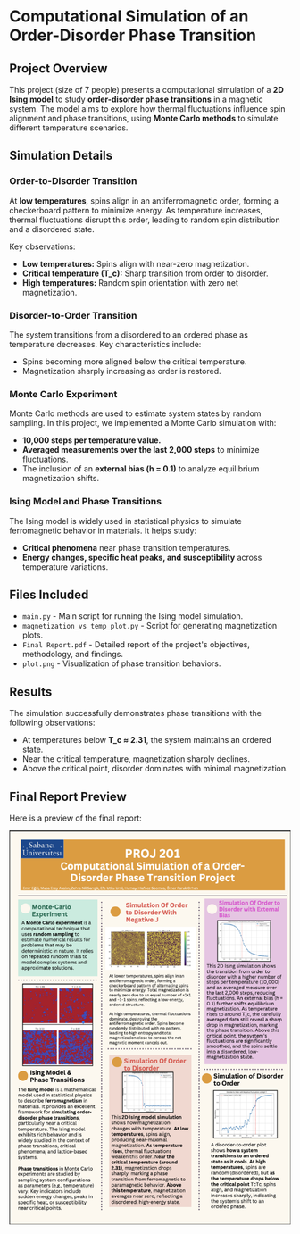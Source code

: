 # Computational Simulation of an Order-Disorder Phase Transition

## Project Overview
This project (size of 7 people) presents a computational simulation of a **2D Ising model** to study **order-disorder phase transitions** in a magnetic system. The model aims to explore how thermal fluctuations influence spin alignment and phase transitions, using **Monte Carlo methods** to simulate different temperature scenarios.

## Simulation Details

### Order-to-Disorder Transition
At **low temperatures**, spins align in an antiferromagnetic order, forming a checkerboard pattern to minimize energy. As temperature increases, thermal fluctuations disrupt this order, leading to random spin distribution and a disordered state.

Key observations:
- **Low temperatures:** Spins align with near-zero magnetization.
- **Critical temperature (T_c):** Sharp transition from order to disorder.
- **High temperatures:** Random spin orientation with zero net magnetization.

### Disorder-to-Order Transition
The system transitions from a disordered to an ordered phase as temperature decreases. Key characteristics include:
- Spins becoming more aligned below the critical temperature.
- Magnetization sharply increasing as order is restored.

### Monte Carlo Experiment
Monte Carlo methods are used to estimate system states by random sampling. In this project, we implemented a Monte Carlo simulation with:
- **10,000 steps per temperature value.**
- **Averaged measurements over the last 2,000 steps** to minimize fluctuations.
- The inclusion of an **external bias (h = 0.1)** to analyze equilibrium magnetization shifts.

### Ising Model and Phase Transitions
The Ising model is widely used in statistical physics to simulate ferromagnetic behavior in materials. It helps study:
- **Critical phenomena** near phase transition temperatures.
- **Energy changes, specific heat peaks, and susceptibility** across temperature variations.

## Files Included
- `main.py` - Main script for running the Ising model simulation.
- `magnetization_vs_temp_plot.py` - Script for generating magnetization plots.
- `Final Report.pdf` - Detailed report of the project's objectives, methodology, and findings.
- `plot.png` - Visualization of phase transition behaviors.

## Results
The simulation successfully demonstrates phase transitions with the following observations:
- At temperatures below **T_c ≈ 2.31**, the system maintains an ordered state.
- Near the critical temperature, magnetization sharply declines.
- Above the critical point, disorder dominates with minimal magnetization.

## Final Report Preview

Here is a preview of the final report:

![Final Report Screenshot](final%20report.png)

